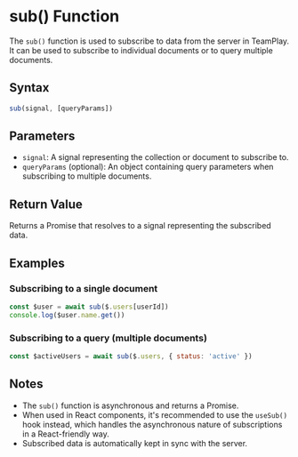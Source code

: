 # sub() Function

The `sub()` function is used to subscribe to data from the server in TeamPlay. It can be used to subscribe to individual documents or to query multiple documents.

## Syntax

```javascript
sub(signal, [queryParams])
```

## Parameters

- `signal`: A signal representing the collection or document to subscribe to.
- `queryParams` (optional): An object containing query parameters when subscribing to multiple documents.

## Return Value

Returns a Promise that resolves to a signal representing the subscribed data.

## Examples

### Subscribing to a single document

```javascript
const $user = await sub($.users[userId])
console.log($user.name.get())
```

### Subscribing to a query (multiple documents)

```javascript
const $activeUsers = await sub($.users, { status: 'active' })
```

## Notes

- The `sub()` function is asynchronous and returns a Promise.
- When used in React components, it's recommended to use the `useSub()` hook instead, which handles the asynchronous nature of subscriptions in a React-friendly way.
- Subscribed data is automatically kept in sync with the server.
